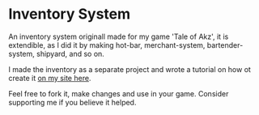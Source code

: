 # Inventory System
An inventory system originall made for my game 'Tale of Akz',
it is extendible, as I did it by making hot-bar, merchant-system,
bartender-system, shipyard, and so on.

I made the inventory as a separate project and wrote a tutorial
on how ot create it [on my site here](https://gameidea.org/2024/08/26/make-inventory-system-in-godot/).

Feel free to fork it, make changes and use in your game.
Consider supporting me if you believe it helped.
